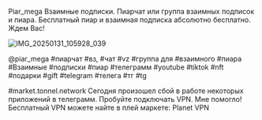  Piar_mega
 Взаимные подписки. Пиарчат или группа взаимных подписок и пиара. Бесплатный пиар и взаимная подписка абсолютно бесплатно. Ждем Вас! 

![IMG_20250131_105928_039](https://github.com/user-attachments/assets/73f96a2e-3b04-4f2d-91ce-23fabc903168)


@piar_mega #пиарчат #вз, #чат #vz #группа для #взаимного #пиара
#Взаимные #подписки #пиар #телеграмм #youtube #tiktok #nft #подарки #gift 
#telegram #телега #тг #tg 

#market.tonnel.network
Сегодня произошел сбой в работе некоторых приложений в телеграмм. Пробуйте подключать VPN. Мне помогло!
Бесплатный VPN можете найте в плей маркете: Planet VPN 
